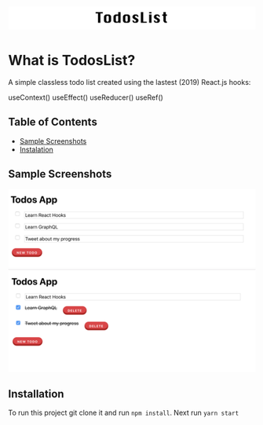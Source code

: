 <h1 align="center"><img src="https://github.com/jefferyvincent/TodosList/blob/master/public/assets/todos-readme-header.png" /></h1>

# What is TodosList?
A simple classless todo list created using the lastest (2019) React.js hooks:

useContext()
useEffect()
useReducer()
useRef()

## Table of Contents
- [Sample Screenshots](#sample-screenshots)
- [Instalation](#installation)

## Sample Screenshots
<img src="https://github.com/jefferyvincent/TodosList/blob/master/public/assets/todos-add.png" alt="TodosList" />
<img src="https://github.com/jefferyvincent/TodosList/blob/master/public/assets/todo-complete.png" alt="TodosList" />

## Installation
To run this project git clone it and run `npm install`. Next run `yarn start`